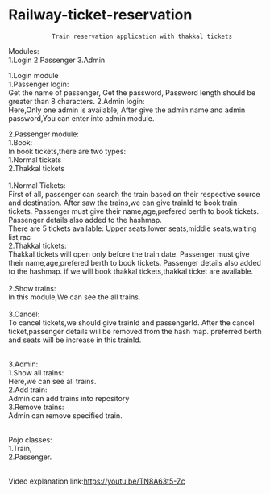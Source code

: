 # Railway-ticket-reservation

				Train reservation application with thakkal tickets

Modules:<br>
	1.Login
	2.Passenger 
	3.Admin

1.Login module<br>
   1.Passenger login:<br>
	     Get the name of passenger,
	     Get the password,
	     Password length should be greater than 8 characters.
   2.Admin login:<br>
	     Here,Only one admin is available,
	     After give the admin name and admin password,You can enter into admin module.

2.Passenger module:<br>
   1.Book:<br>
	    In book tickets,there are two types:<br>
	       1.Normal tickets<br> 2.Thakkal tickets<br><br>
	    1.Normal Tickets:<br>
	       First of all, passenger can search the train based on their  respective source and destination.
	       After saw the trains,we can give trainId  to book train tickets.
	       Passenger must give their name,age,prefered berth to book tickets.
	       Passenger details also added to the hashmap.<br>
	       There  are 5 tickets available:
		         Upper seats,lower seats,middle seats,waiting list,rac<br>
	   2.Thakkal tickets:<br>
	       Thakkal tickets will open only before the train date.
	       Passenger must give their name,age,prefered berth to book tickets.
	       Passenger details also added to the hashmap.
	       if we will book thakkal tickets,thakkal ticket are available.<br><br>
   2.Show trains:<br>
	      In this module,We can see the all trains.<br><br>
   3.Cancel:<br>
	       To cancel tickets,we should give trainId and passengerId.
	       After the cancel ticket,passenger details will be removed from the hash map.
	       preferred berth and seats will be increase in this trainId.<br><br>
	    
3.Admin:<br>
   1.Show all trains:<br>
    	 Here,we can see all trains.<br>
   2.Add train:<br>
	     Admin can add trains into  repository<br>
   3.Remove trains:<br>
	     Admin can remove specified train.<br><br>
	 
Pojo classes:<br>
   1.Train,<br>
   2.Passenger.<br><br>
   
Video explanation link:https://youtu.be/TN8A63t5-Zc
